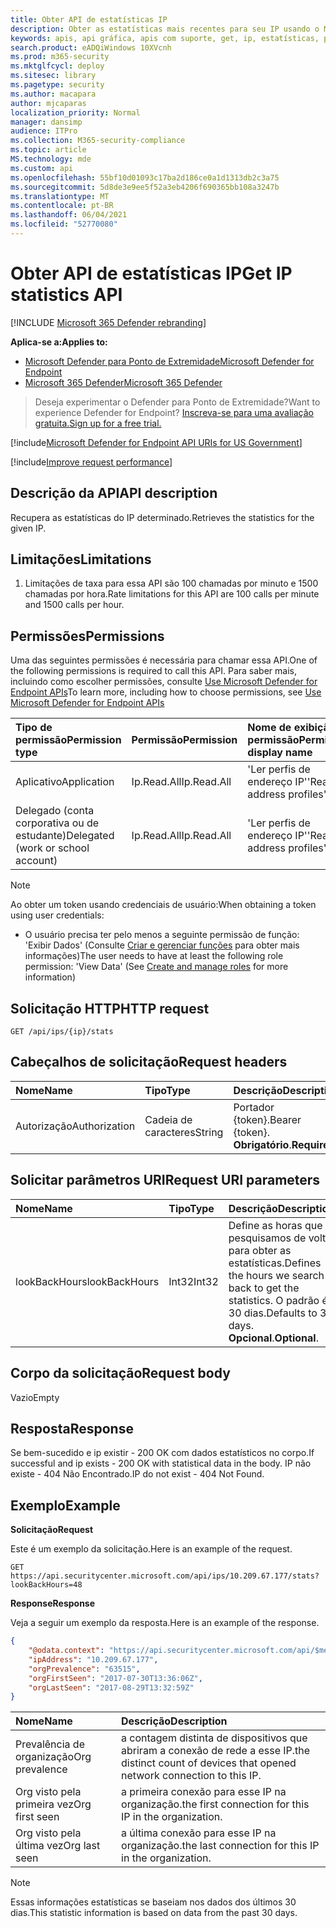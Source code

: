 ```yaml
---
title: Obter API de estatísticas IP
description: Obter as estatísticas mais recentes para seu IP usando o Microsoft Defender para Ponto de Extremidade.
keywords: apis, api gráfica, apis com suporte, get, ip, estatísticas, prevalência
search.product: eADQiWindows 10XVcnh
ms.prod: m365-security
ms.mktglfcycl: deploy
ms.sitesec: library
ms.pagetype: security
ms.author: macapara
author: mjcaparas
localization_priority: Normal
manager: dansimp
audience: ITPro
ms.collection: M365-security-compliance
ms.topic: article
MS.technology: mde
ms.custom: api
ms.openlocfilehash: 55bf10d01093c17ba2d186ce0a1d1313db2c3a75
ms.sourcegitcommit: 5d8de3e9ee5f52a3eb4206f690365bb108a3247b
ms.translationtype: MT
ms.contentlocale: pt-BR
ms.lasthandoff: 06/04/2021
ms.locfileid: "52770080"
---
```

# <a name="get-ip-statistics-api"></a><span data-ttu-id="e4231-104">Obter API de estatísticas IP</span><span class="sxs-lookup"><span data-stu-id="e4231-104">Get IP statistics API</span></span>

[!INCLUDE [Microsoft 365 Defender rebranding](../../includes/microsoft-defender.md)]

<span data-ttu-id="e4231-105">**Aplica-se a:**</span><span class="sxs-lookup"><span data-stu-id="e4231-105">**Applies to:**</span></span>
- [<span data-ttu-id="e4231-106">Microsoft Defender para Ponto de Extremidade</span><span class="sxs-lookup"><span data-stu-id="e4231-106">Microsoft Defender for Endpoint</span></span>](https://go.microsoft.com/fwlink/p/?linkid=2154037)
- [<span data-ttu-id="e4231-107">Microsoft 365 Defender</span><span class="sxs-lookup"><span data-stu-id="e4231-107">Microsoft 365 Defender</span></span>](https://go.microsoft.com/fwlink/?linkid=2118804)

> <span data-ttu-id="e4231-108">Deseja experimentar o Defender para Ponto de Extremidade?</span><span class="sxs-lookup"><span data-stu-id="e4231-108">Want to experience Defender for Endpoint?</span></span> [<span data-ttu-id="e4231-109">Inscreva-se para uma avaliação gratuita.</span><span class="sxs-lookup"><span data-stu-id="e4231-109">Sign up for a free trial.</span></span>](https://www.microsoft.com/microsoft-365/windows/microsoft-defender-atp?ocid=docs-wdatp-exposedapis-abovefoldlink) 

[!include[Microsoft Defender for Endpoint API URIs for US Government](../../includes/microsoft-defender-api-usgov.md)]

[!include[Improve request performance](../../includes/improve-request-performance.md)]

## <a name="api-description"></a><span data-ttu-id="e4231-110">Descrição da API</span><span class="sxs-lookup"><span data-stu-id="e4231-110">API description</span></span>
<span data-ttu-id="e4231-111">Recupera as estatísticas do IP determinado.</span><span class="sxs-lookup"><span data-stu-id="e4231-111">Retrieves the statistics for the given IP.</span></span>

## <a name="limitations"></a><span data-ttu-id="e4231-112">Limitações</span><span class="sxs-lookup"><span data-stu-id="e4231-112">Limitations</span></span>
1. <span data-ttu-id="e4231-113">Limitações de taxa para essa API são 100 chamadas por minuto e 1500 chamadas por hora.</span><span class="sxs-lookup"><span data-stu-id="e4231-113">Rate limitations for this API are 100 calls per minute and 1500 calls per hour.</span></span>

## <a name="permissions"></a><span data-ttu-id="e4231-114">Permissões</span><span class="sxs-lookup"><span data-stu-id="e4231-114">Permissions</span></span>
<span data-ttu-id="e4231-115">Uma das seguintes permissões é necessária para chamar essa API.</span><span class="sxs-lookup"><span data-stu-id="e4231-115">One of the following permissions is required to call this API.</span></span> <span data-ttu-id="e4231-116">Para saber mais, incluindo como escolher permissões, consulte [Use Microsoft Defender for Endpoint APIs](apis-intro.md)</span><span class="sxs-lookup"><span data-stu-id="e4231-116">To learn more, including how to choose permissions, see [Use Microsoft Defender for Endpoint APIs](apis-intro.md)</span></span>

<span data-ttu-id="e4231-117">Tipo de permissão</span><span class="sxs-lookup"><span data-stu-id="e4231-117">Permission type</span></span> |   <span data-ttu-id="e4231-118">Permissão</span><span class="sxs-lookup"><span data-stu-id="e4231-118">Permission</span></span>  |   <span data-ttu-id="e4231-119">Nome de exibição de permissão</span><span class="sxs-lookup"><span data-stu-id="e4231-119">Permission display name</span></span>
:---|:---|:---
<span data-ttu-id="e4231-120">Aplicativo</span><span class="sxs-lookup"><span data-stu-id="e4231-120">Application</span></span> |   <span data-ttu-id="e4231-121">Ip.Read.All</span><span class="sxs-lookup"><span data-stu-id="e4231-121">Ip.Read.All</span></span> |   <span data-ttu-id="e4231-122">'Ler perfis de endereço IP'</span><span class="sxs-lookup"><span data-stu-id="e4231-122">'Read IP address profiles'</span></span>
<span data-ttu-id="e4231-123">Delegado (conta corporativa ou de estudante)</span><span class="sxs-lookup"><span data-stu-id="e4231-123">Delegated (work or school account)</span></span> | <span data-ttu-id="e4231-124">Ip.Read.All</span><span class="sxs-lookup"><span data-stu-id="e4231-124">Ip.Read.All</span></span> |  <span data-ttu-id="e4231-125">'Ler perfis de endereço IP'</span><span class="sxs-lookup"><span data-stu-id="e4231-125">'Read IP address profiles'</span></span>

>[!NOTE]
> <span data-ttu-id="e4231-126">Ao obter um token usando credenciais de usuário:</span><span class="sxs-lookup"><span data-stu-id="e4231-126">When obtaining a token using user credentials:</span></span>
>- <span data-ttu-id="e4231-127">O usuário precisa ter pelo menos a seguinte permissão de função: 'Exibir Dados' (Consulte [Criar e gerenciar funções](user-roles.md) para obter mais informações)</span><span class="sxs-lookup"><span data-stu-id="e4231-127">The user needs to have at least the following role permission: 'View Data' (See [Create and manage roles](user-roles.md) for more information)</span></span>

## <a name="http-request"></a><span data-ttu-id="e4231-128">Solicitação HTTP</span><span class="sxs-lookup"><span data-stu-id="e4231-128">HTTP request</span></span>

```http
GET /api/ips/{ip}/stats
```

## <a name="request-headers"></a><span data-ttu-id="e4231-129">Cabeçalhos de solicitação</span><span class="sxs-lookup"><span data-stu-id="e4231-129">Request headers</span></span>

<span data-ttu-id="e4231-130">Nome</span><span class="sxs-lookup"><span data-stu-id="e4231-130">Name</span></span> | <span data-ttu-id="e4231-131">Tipo</span><span class="sxs-lookup"><span data-stu-id="e4231-131">Type</span></span> | <span data-ttu-id="e4231-132">Descrição</span><span class="sxs-lookup"><span data-stu-id="e4231-132">Description</span></span>
:---|:---|:---
<span data-ttu-id="e4231-133">Autorização</span><span class="sxs-lookup"><span data-stu-id="e4231-133">Authorization</span></span> | <span data-ttu-id="e4231-134">Cadeia de caracteres</span><span class="sxs-lookup"><span data-stu-id="e4231-134">String</span></span> | <span data-ttu-id="e4231-135">Portador {token}.</span><span class="sxs-lookup"><span data-stu-id="e4231-135">Bearer {token}.</span></span> <span data-ttu-id="e4231-136">**Obrigatório**.</span><span class="sxs-lookup"><span data-stu-id="e4231-136">**Required**.</span></span>

## <a name="request-uri-parameters"></a><span data-ttu-id="e4231-137">Solicitar parâmetros URI</span><span class="sxs-lookup"><span data-stu-id="e4231-137">Request URI parameters</span></span>

<span data-ttu-id="e4231-138">Nome</span><span class="sxs-lookup"><span data-stu-id="e4231-138">Name</span></span> | <span data-ttu-id="e4231-139">Tipo</span><span class="sxs-lookup"><span data-stu-id="e4231-139">Type</span></span> | <span data-ttu-id="e4231-140">Descrição</span><span class="sxs-lookup"><span data-stu-id="e4231-140">Description</span></span>
:---|:---|:---
<span data-ttu-id="e4231-141">lookBackHours</span><span class="sxs-lookup"><span data-stu-id="e4231-141">lookBackHours</span></span> | <span data-ttu-id="e4231-142">Int32</span><span class="sxs-lookup"><span data-stu-id="e4231-142">Int32</span></span> | <span data-ttu-id="e4231-143">Define as horas que pesquisamos de volta para obter as estatísticas.</span><span class="sxs-lookup"><span data-stu-id="e4231-143">Defines the hours we search back to get the statistics.</span></span> <span data-ttu-id="e4231-144">O padrão é 30 dias.</span><span class="sxs-lookup"><span data-stu-id="e4231-144">Defaults to 30 days.</span></span> <span data-ttu-id="e4231-145">**Opcional**.</span><span class="sxs-lookup"><span data-stu-id="e4231-145">**Optional**.</span></span>

## <a name="request-body"></a><span data-ttu-id="e4231-146">Corpo da solicitação</span><span class="sxs-lookup"><span data-stu-id="e4231-146">Request body</span></span>
<span data-ttu-id="e4231-147">Vazio</span><span class="sxs-lookup"><span data-stu-id="e4231-147">Empty</span></span>

## <a name="response"></a><span data-ttu-id="e4231-148">Resposta</span><span class="sxs-lookup"><span data-stu-id="e4231-148">Response</span></span>
<span data-ttu-id="e4231-149">Se bem-sucedido e ip existir - 200 OK com dados estatísticos no corpo.</span><span class="sxs-lookup"><span data-stu-id="e4231-149">If successful and ip exists - 200 OK with statistical data in the body.</span></span> <span data-ttu-id="e4231-150">IP não existe - 404 Não Encontrado.</span><span class="sxs-lookup"><span data-stu-id="e4231-150">IP do not exist - 404 Not Found.</span></span>


## <a name="example"></a><span data-ttu-id="e4231-151">Exemplo</span><span class="sxs-lookup"><span data-stu-id="e4231-151">Example</span></span>

<span data-ttu-id="e4231-152">**Solicitação**</span><span class="sxs-lookup"><span data-stu-id="e4231-152">**Request**</span></span>

<span data-ttu-id="e4231-153">Este é um exemplo da solicitação.</span><span class="sxs-lookup"><span data-stu-id="e4231-153">Here is an example of the request.</span></span>

```http
GET https://api.securitycenter.microsoft.com/api/ips/10.209.67.177/stats?lookBackHours=48
```

<span data-ttu-id="e4231-154">**Response**</span><span class="sxs-lookup"><span data-stu-id="e4231-154">**Response**</span></span>

<span data-ttu-id="e4231-155">Veja a seguir um exemplo da resposta.</span><span class="sxs-lookup"><span data-stu-id="e4231-155">Here is an example of the response.</span></span>


```json
{
    "@odata.context": "https://api.securitycenter.microsoft.com/api/$metadata#microsoft.windowsDefenderATP.api.InOrgIPStats",
    "ipAddress": "10.209.67.177",
    "orgPrevalence": "63515",
    "orgFirstSeen": "2017-07-30T13:36:06Z",
    "orgLastSeen": "2017-08-29T13:32:59Z"
}
```


| <span data-ttu-id="e4231-156">Nome</span><span class="sxs-lookup"><span data-stu-id="e4231-156">Name</span></span> | <span data-ttu-id="e4231-157">Descrição</span><span class="sxs-lookup"><span data-stu-id="e4231-157">Description</span></span> |
| :--- | :---------- |
| <span data-ttu-id="e4231-158">Prevalência de organização</span><span class="sxs-lookup"><span data-stu-id="e4231-158">Org prevalence</span></span> | <span data-ttu-id="e4231-159">a contagem distinta de dispositivos que abriram a conexão de rede a esse IP.</span><span class="sxs-lookup"><span data-stu-id="e4231-159">the distinct count of devices that opened network connection to this IP.</span></span> |
| <span data-ttu-id="e4231-160">Org visto pela primeira vez</span><span class="sxs-lookup"><span data-stu-id="e4231-160">Org first seen</span></span> | <span data-ttu-id="e4231-161">a primeira conexão para esse IP na organização.</span><span class="sxs-lookup"><span data-stu-id="e4231-161">the first connection for this IP in the organization.</span></span> |
| <span data-ttu-id="e4231-162">Org visto pela última vez</span><span class="sxs-lookup"><span data-stu-id="e4231-162">Org last seen</span></span>  | <span data-ttu-id="e4231-163">a última conexão para esse IP na organização.</span><span class="sxs-lookup"><span data-stu-id="e4231-163">the last connection for this IP in the organization.</span></span> |

> [!NOTE]
> <span data-ttu-id="e4231-164">Essas informações estatísticas se baseiam nos dados dos últimos 30 dias.</span><span class="sxs-lookup"><span data-stu-id="e4231-164">This statistic information is based on data from the past 30 days.</span></span> 
